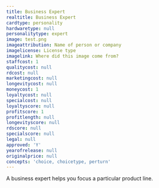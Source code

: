 ```yaml
---
title: Business Expert
realtitle: Business Expert
cardtype: personality
hardwaretype: null
personalitytype: expert
image: test.png
imageattribution: Name of person or company
imagelicense: License type
imagelink: Where did this image come from?
staffcost: 1
qualitycost: null
rdcost: null
marketingcost: null
longevitycost: null
moneycost: 1
loyaltycost: null
specialcost: null
loyaltyscore: null
profitscore: 1
profitlength: null
longevityscore: null
rdscore: null
specialscore: null
legal: null
approved: 'Y'
yearofrelease: null
originalprice: null
concepts: 'choice, choicetype, perturn'
---
```


A business expert helps you focus a particular product line.
